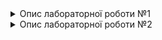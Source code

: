 <details>
<summary>Опис лабораторної роботи №1</summary>

# Лабораторна №1
## Завдання (основне)

Реалізувати скрипт для автоматизації наступних дій:

    a. Відкрити сторінку http://suninjuly.github.io/math.html
    b. Прочитати значення змінної x
    c. Обчислити математичну функцию від x: f(x) = ln(abs(12*sin(x))). Використовувати модуль math
    d. Ввести відповідь в текстове поле
    e. Вибрати checkbox "I'm the robot"
    f. Вибрати radiobutton "Robots rule!"
    g. Натиснути кнопку Submit

## Завдання (додаткове)

Написати скрипт реєстрації на сторінці селекторами, за XPath-селекторами:

http://demo-store.seleniumacademy.com/customer/account/create/

## Запуск

1. Установіть **selenium** клієнт для Python:
```
pip install selenium
```
2. Склонуйте проект:
```
git clone https://github.com/KhrystynaVysotska/automation_testing.git
```
3. Перейдіть у папку **lab_1**:
```
cd lab_1
```
4. Запустіть скрипт основного завдання:
```
py main_task.py
```
![image](https://user-images.githubusercontent.com/56559854/202797234-726d894c-b45a-44d4-a6d1-bbff352513e5.png)

5. Запустіть скрипт додаткового завдання:
```
py additional_task.py
```
![image](https://user-images.githubusercontent.com/56559854/202797365-e08886ba-9bac-4b7c-baec-66fe8bc63157.png)
</details>


<details>
<summary>Опис лабораторної роботи №2</summary>

# Лабораторна №2
## Завдання

Реалізувати скрипт для автоматизації наступних дій:

    a. Відкрити сторінку http://suninjuly.github.io/explicit_wait2.html 
    b. Дочекатись, коли ціна зменшиться до $100
    c. Натиснути кнопку "Book"
    d. Розв’язати математичну капчу та відправити розв’язок (завдання 1 лабораторної роботи №1)

## Запуск

1. Установіть **selenium** клієнт для Python:
```
pip install selenium
```
2. Склонуйте проект:
```
git clone https://github.com/KhrystynaVysotska/automation_testing.git
```
3. Перейдіть у папку **lab_2**:
```
cd lab_2
```
4. Запустіть скрипт завдання:
```
py waits.py
```
![image](https://user-images.githubusercontent.com/56559854/202799746-f6fcb704-f39a-444b-b7ba-340e614bd1ab.png)
</details>
